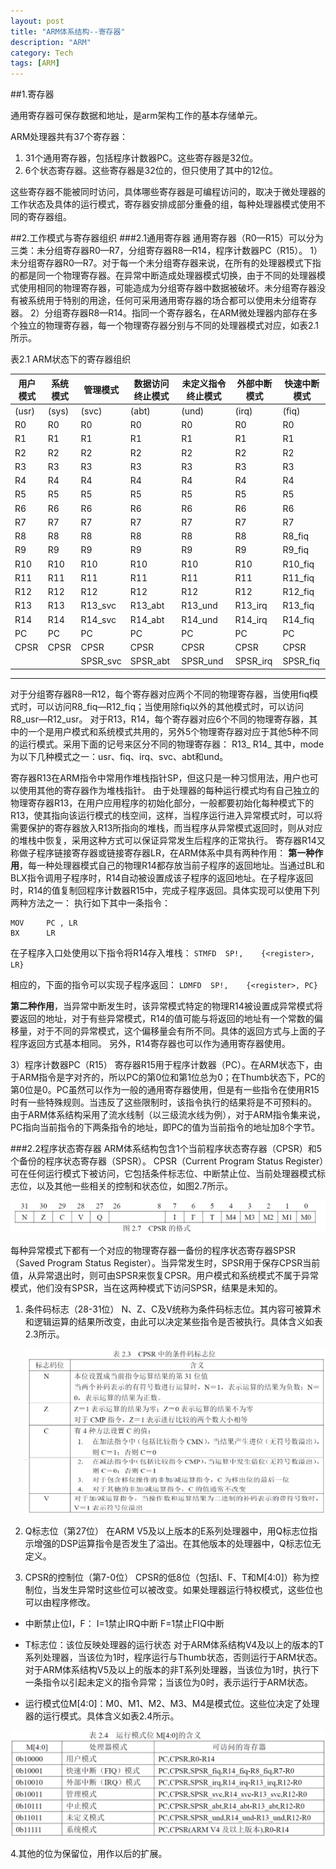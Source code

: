 ```yaml
---
layout: post
title: "ARM体系结构--寄存器"
description: "ARM"
category: Tech
tags: [ARM]
---
```


##1.寄存器

通用寄存器可保存数据和地址，是arm架构工作的基本存储单元。

ARM处理器共有37个寄存器：
1. 31个通用寄存器，包括程序计数器PC。这些寄存器是32位。
2. 6个状态寄存器。这些寄存器是32位的，但只使用了其中的12位。

这些寄存器不能被同时访问，具体哪些寄存器是可编程访问的，取决于微处理器的工作状态及具体的运行模式，寄存器安排成部分重叠的组，每种处理器模式使用不同的寄存器组。

##2.工作模式与寄存器组织
###2.1通用寄存器
通用寄存器（R0—R15）可以分为三类：未分组寄存器R0—R7，分组寄存器R8—R14，程序计数器PC（R15）。
1）未分组寄存器R0—R7。对于每一个未分组寄存器来说，在所有的处理器模式下指的都是同一个物理寄存器。在异常中断造成处理器模式切换，由于不同的处理器模式使用相同的物理寄存器，可能造成为分组寄存器中数据被破坏。未分组寄存器没有被系统用于特别的用途，任何可采用通用寄存器的场合都可以使用未分组寄存器。
2）分组寄存器R8—R14。指同一个寄存器名，在ARM微处理器内部存在多个独立的物理寄存器，每一个物理寄存器分别与不同的处理器模式对应，如表2.1所示。

表2.1 ARM状态下的寄存器组织

|用户模式 | 系统模式 | 管理模式 | 数据访问终止模式 |未定义指令终止模式|外部中断模式|快速中断模式|
| --- | --- | --- | --- | --- | --- | --- |
|(usr)	|	(sys)	|	(svc)	|	(abt)   	|		(und)		|	(irq)	|	(fiq)   |
|R0|R0|R0|R0|R0|R0|R0|
|R1|R1|R1|R1|R1|R1|R1|
|R2|R2|R2|R2|R2|R2|R2|
|R3|R3|R3|R3|R3|R3|R3|
|R4|R4|R4|R4|R4|R4|R4|
|R5|R5|R5|R5|R5|R5|R5|
|R6|R6|R6|R6|R6|R6|R6|
|R7|R7|R7|R7|R7|R7|R7|
|R8|R8|R8|R8|R8|R8|R8_fiq|
|R9|R9|R9|R9|R9|R9|R9_fiq|
|R10|R10|R10|R10|R10|R10|R10_fiq|
|R11|R11|R11|R11|R11|R11|R11_fiq|
|R12|R12|R12|R12|R12|R12|R12_fiq|
|R13|R13|R13_svc|R13_abt|R13_und|R13_irq|R13_fiq|
|R14|R14|R14_svc|R14_abt|R14_und|R14_irq|R14_fiq|
|PC|PC|PC|PC|PC|PC|PC|
|CPSR|CPSR|CPSR|CPSR|CPSR|CPSR|CPSR|
|||SPSR_svc|SPSR_abt|SPSR_und|SPSR_irq|SPSR_fiq|

------

对于分组寄存器R8—R12，每个寄存器对应两个不同的物理寄存器，当使用fiq模式时，可以访问R8_fiq—R12_fiq；当使用除fiq以外的其他模式时，可以访问R8_usr—R12_usr。
对于R13，R14，每个寄存器对应6个不同的物理寄存器，其中的一个是用户模式和系统模式共用的，另外5个物理寄存器对应于其他5种不同的运行模式。采用下面的记号来区分不同的物理寄存器：
R13_<mode>
R14_<mode>
其中，mode为以下几种模式之一：usr、fiq、irq、svc、abt和und。

寄存器R13在ARM指令中常用作堆栈指针SP，但这只是一种习惯用法，用户也可以使用其他的寄存器作为堆栈指针。
由于处理器的每种运行模式均有自己独立的物理寄存器R13，在用户应用程序的初始化部分，一般都要初始化每种模式下的R13，使其指向该运行模式的栈空间，这样，当程序运行进入异常模式时，可以将需要保护的寄存器放入R13所指向的堆栈，而当程序从异常模式返回时，则从对应的堆栈中恢复，采用这种方式可以保证异常发生后程序的正常执行。
寄存器R14又称做子程序链接寄存器或链接寄存器LR，在ARM体系中具有两种作用：
**第一种作用**，每一种处理器模式自己的物理R14都存放当前子程序的返回地址。当通过BL和BLX指令调用子程序时，R14自动被设置成该子程序的返回地址。在子程序返回时，R14的值复制回程序计数器R15中，完成子程序返回。具体实现可以使用下列两种方法之一：
执行如下其中一条指令：

```
MOV 	PC , LR
BX 		LR
```

在子程序入口处使用以下指令将R14存入堆栈：
`STMFD	SP!,	{<register>, LR}`

相应的，下面的指令可以实现子程序返回：
`LDMFD	SP!,	{<register>, PC}`

**第二种作用**，当异常中断发生时，该异常模式特定的物理R14被设置成异常模式将要返回的地址，对于有些异常模式，R14的值可能与将返回的地址有一个常数的偏移量，对于不同的异常模式，这个偏移量会有所不同。具体的返回方式与上面的子程序返回方式基本相同。
另外，R14寄存器也可以作为通用寄存器使用。

3）程序计数器PC（R15）
寄存器R15用于程序计数器（PC）。在ARM状态下，由于ARM指令是字对齐的，所以PC的第0位和第1位总为0；在Thumb状态下，PC的第0位是0。PC虽然可以作为一般的通用寄存器使用，但是有一些指令在使用R15时有一些特殊规则。当违反了这些限制时，该指令执行的结果将是不可预料的。
由于ARM体系结构采用了流水线制（以三级流水线为例），对于ARM指令集来说，PC指向当前指令的下两条指令的地址，即PC的值为当前指令的地址加8个字节。

###2.2程序状态寄存器
ARM体系结构包含1个当前程序状态寄存器（CPSR）和5个备份的程序状态寄存器（SPSR）。
CPSR（Current Program Status Register）可在任何运行模式下被访问，它包括条件标志位、中断禁止位、当前处理器模式标志位，以及其他一些相关的控制和状态位，如图2.7所示。

![图2.7](/public/img/posts/arm-reg0.png)

每种异常模式下都有一个对应的物理寄存器一备份的程序状态寄存器SPSR（Saved Program Status Register）。当异常发生时，SPSR用于保存CPSR当前值，从异常退出时，则可由SPSR来恢复CPSR。用户模式和系统模式不属于异常模式，他们没有SPSR，当在这两种模式下访问SPSR，结果是未知的。

1. 条件码标志（28-31位）
N、Z、C及V统称为条件码标志位。其内容可被算术和逻辑运算的结果所改变，由此可以决定某些指令是否被执行。具体含义如表2.3所示。

    ![图2.3](/public/img/posts/arm-reg1.png)

2. Q标志位（第27位）
在ARM V5及以上版本的E系列处理器中，用Q标志位指示增强的DSP运算指令是否发生了溢出。在其他版本的处理器中，Q标志位无定义。

3. CPSR的控制位（第7-0位）
CPSR的低8位（包括I、F、T和M[4:0]）称为控制位，当发生异常时这些位可以被改变。如果处理器运行特权模式，这些位也可以由程序修改。

* 中断禁止位I，F：
    I=1禁止IRQ中断
    F=1禁止FIQ中断
    
* T标志位：该位反映处理器的运行状态
    对于ARM体系结构V4及以上的版本的T系列处理器，当该位为1时，程序运行与Thumb状态，否则运行于ARM状态。
    对于ARM体系结构V5及以上的版本的非T系列处理器，当该位为1时，执行下一条指令以引起未定义的指令异常；当该位为0时，表示运行于ARM状态。
    
* 运行模式位M[4:0]：M0、M1、M2、M3、M4是模式位。这些位决定了处理器的运行模式。具体含义如表2.4所示。
    
![图2.4](/public/img/posts/arm-reg2.png)

4.其他的位为保留位，用作以后的扩展。